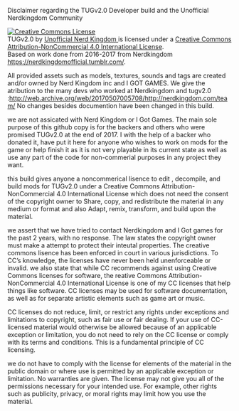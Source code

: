 
Disclaimer regarding the TUGv2.0 Developer build and the  Unofficial Nerdkingdom Community

<a rel="license" href="http://creativecommons.org/licenses/by-nc/4.0/"><img alt="Creative Commons License" style="border-width:0" src="https://i.creativecommons.org/l/by-nc/4.0/80x15.png" /></a><br /><span xmlns:dct="http://purl.org/dc/terms/" property="dct:title">TUGv2.0</span> by <a xmlns:cc="http://creativecommons.org/ns#" href="https://www.reddit.com/r/tug/" property="cc:attributionName" rel="cc:attributionURL">Unofficial Nerd Kingdom </a> is licensed under a <a rel="license" href="http://creativecommons.org/licenses/by-nc/4.0/">Creative Commons Attribution-NonCommercial 4.0 International License</a>.<br />Based on work done from 2016-2017 from Nerdkingdom <a xmlns:dct="http://purl.org/dc/terms/" href="https://nerdkingdomofficial.tumblr.com/" rel="dct:source">https://nerdkingdomofficial.tumblr.com/</a>.

All provided assets such as models, textures, sounds and tags are created and/or owned by Nerd Kingdom inc and I GOT GAMES. We give the atribution to the many devs who worked at Nerdkingdom and tugv2.0 :http://web.archive.org/web/20170507005708/http://nerdkingdom.com/team/   No changes besides documention have been changed in this build.

we are not assicated with Nerd Kingdom or I Got Games. The main sole purpose of this github copy is for the backers and others who were promised TUGv2.0 at the end of 2017. I with the help of a backer who donated it, have put it here for anyone who wishes to work on mods for the game or help finish it as it is not very playable in its current state as well as use any part of the code for non-commerial purposes in any project they want.

this build gives anyone a noncommerical lisence to edit , decompile, and build mods for TUGv2.0 under  a Creative Commons Attribution-NonCommercial 4.0 International License which does not need the consent of the copyright owner to  Share, copy, and redistribute the material in any medium or format and also Adapt, remix, transform, and build upon the material.

we  assert that we have tried to contact Nerdkingdom and I Got games for the past 2 years, with no response. The law states the copyright owner must make a attempt to protect their inteutal properties. The creative commons lisence has been enforced in court in various jurisdictions. To CC’s knowledge, the licenses have never been held unenforceable or invalid. we also state that while  CC recommends against using Creative Commons licenses for software, the reative Commons Attribution-NonCommercial 4.0 International License is one of my CC licenses that help things like software. CC licenses may be used for software documentation, as well as for separate artistic elements such as game art or music.

 CC licenses do not reduce, limit, or restrict any rights under exceptions and limitations to copyright, such as fair use or fair dealing. If your use of CC-licensed material would otherwise be allowed because of an applicable exception or limitation, you do not need to rely on the CC license or comply with its terms and conditions. This is a fundamental principle of CC licensing.

we do not have to comply with the license for elements of the material in the public domain or where  use is permitted by an applicable exception or limitation. No warranties are given. The license may not give you all of the permissions necessary for your intended use. For example, other rights such as publicity, privacy, or moral rights may limit how you use the material. 
